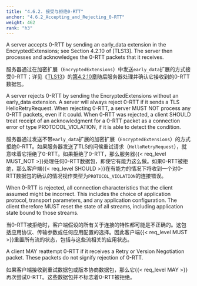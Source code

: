 ```yaml
---
title: "4.6.2. 接受与拒绝0-RTT"
anchor: "4.6.2_Accepting_and_Rejecting_0-RTT"
weight: 462
rank: "h3"
---
```


A server accepts 0-RTT by sending an early_data extension in the EncryptedExtensions; see Section 4.2.10 of [TLS13]. The server then processes and acknowledges the 0-RTT packets that it receives.

服务器通过在加密扩展（`EncryptedExtensions`）中发送`early_data`扩展的方式接受0-RTT；详见《[TLS13]()》的[第4.2.10章]()随后服务器处理并确认它接收到的0-RTT数据包。

A server rejects 0-RTT by sending the EncryptedExtensions without an early_data extension. A server will always reject 0-RTT if it sends a TLS HelloRetryRequest. When rejecting 0-RTT, a server MUST NOT process any 0-RTT packets, even if it could. When 0-RTT was rejected, a client SHOULD treat receipt of an acknowledgment for a 0-RTT packet as a connection error of type PROTOCOL_VIOLATION, if it is able to detect the condition.

服务器通过发送不带`early_data`扩展的加密扩展（`EncryptedExtensions`）的方式拒绝0-RTT。如果服务器发送了TLS的问候重试请求（`HelloRetryRequest`），就意味着它拒绝了0-RTT。如果拒绝了0-RTT，那么服务器{{< req_level MUST_NOT >}}处理任何0-RTT数据包，即使它有能力这么做。如果0-RTT被拒绝，那么客户端{{< req_level SHOULD >}}在有能力的情况下将收到一个对0-RTT数据包的确认的情况视作类型为`PROTOCOL_VIOLATION`的连接错误。

When 0-RTT is rejected, all connection characteristics that the client assumed might be incorrect. This includes the choice of application protocol, transport parameters, and any application configuration. The client therefore MUST reset the state of all streams, including application state bound to those streams.

当0-RTT被拒绝时，客户端假设的所有关于连接的特性都可能是不正确的。这包括应用协议、传输参数或任何应用配置的选择。因此客户端{{< req_level MUST >}}重置所有流的状态，包括与这些流相关的应用状态。

A client MAY reattempt 0-RTT if it receives a Retry or Version Negotiation packet. These packets do not signify rejection of 0-RTT.

如果客户端接收到重试数据包或版本协商数据包，那么它{{< req_level MAY >}}再次尝试0-RTT。这些数据包并不标志着0-RTT被拒绝。

